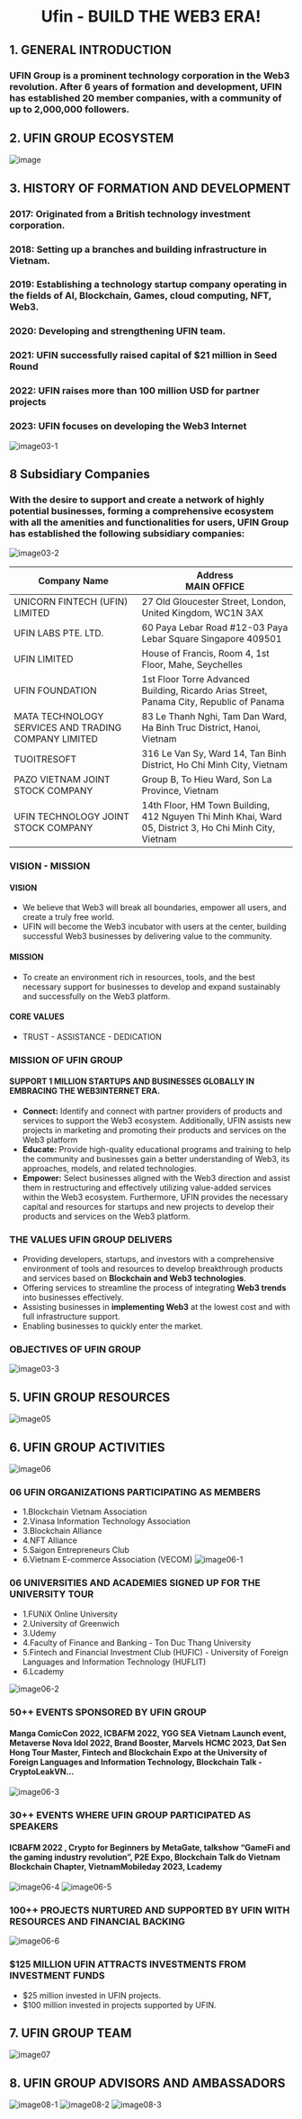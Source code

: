 # <p align="center">**Ufin - BUILD THE WEB3 ERA!**</p>


## **1. GENERAL INTRODUCTION**
### UFIN Group is a prominent technology corporation in the Web3 revolution. After 6 years of formation and development, UFIN has established 20 member companies, with a community of up to 2,000,000 followers.

## **2. UFIN GROUP ECOSYSTEM**
![image](https://github.com/user-attachments/assets/585b15f4-951f-419c-baef-b5c0ce7bffb9)

## **3. HISTORY OF FORMATION AND DEVELOPMENT**
### **2017:** Originated from a British technology investment corporation.
### **2018:** Setting up a branches and building infrastructure in Vietnam.
### **2019:** Establishing a technology startup company operating in the fields of Al, Blockchain, Games, cloud computing, NFT, Web3.
### **2020:** Developing and strengthening UFIN team.
### **2021:** UFIN successfully raised capital of $21 million in Seed Round
### **2022:** UFIN raises more than 100 million USD for partner projects
### **2023:** UFIN focuses on developing the Web3 Internet
![image03-1](https://github.com/user-attachments/assets/ec4bfafd-623f-49fb-9c12-0a639335adff)

## 8 Subsidiary Companies
### With the desire to support and create a network of highly potential businesses, forming a comprehensive ecosystem with all the amenities and functionalities for users, UFIN Group has established the following subsidiary companies: <br>
![image03-2](https://github.com/user-attachments/assets/400dcbe3-69fe-4ea9-9d26-d47146562c07)

| Company Name                          | Address  <br> MAIN OFFICE                           |
|---------------------------------------|----------------------------------------------------|
| UNICORN FINTECH (UFIN) LIMITED       | 27 Old Gloucester Street, London, United Kingdom, WC1N 3AX |
| UFIN LABS PTE. LTD.                  | 60 Paya Lebar Road #12-03 Paya Lebar Square Singapore 409501 |
| UFIN LIMITED                         | House of Francis, Room 4, 1st Floor, Mahe, Seychelles |
| UFIN FOUNDATION                       | 1st Floor Torre Advanced Building, Ricardo Arias Street, Panama City, Republic of Panama |
| MATA TECHNOLOGY SERVICES AND TRADING COMPANY LIMITED   | 83 Le Thanh Nghi, Tam Dan Ward, Ha Binh Truc District, Hanoi, Vietnam |
| TUOITRESOFT                             | 316 Le Van Sy, Ward 14, Tan Binh District, Ho Chi Minh City, Vietnam |
| PAZO VIETNAM JOINT STOCK COMPANY   | Group B, To Hieu Ward, Son La Province, Vietnam    |
| UFIN TECHNOLOGY JOINT STOCK COMPANY  | 14th Floor, HM Town Building, 412 Nguyen Thi Minh Khai, Ward 05, District 3, Ho Chi Minh City, Vietnam |

### VISION - MISSION
#### **VISION** <br>
- We believe that Web3 will break all boundaries, empower all users, and create a truly free world.<br>
- UFIN will become the Web3 incubator with users at the center, building successful Web3 businesses by delivering value to the community.<br>
#### **MISSION** <br>
- To create an environment rich in resources, tools, and the best necessary support for businesses to develop and expand sustainably and successfully on the Web3 platform.<br>
#### **CORE VALUES** <br>
- TRUST - ASSISTANCE - DEDICATION <br>

### **MISSION OF UFIN GROUP**
#### SUPPORT **1 MILLION** STARTUPS AND BUSINESSES GLOBALLY IN EMBRACING THE WEB3INTERNET ERA.
- **Connect:** Identify and connect with partner providers of products and services to support the Web3 ecosystem. Additionally, UFIN assists new projects in marketing and promoting their products and services on the Web3 platform
- **Educate:** Provide high-quality educational programs and training to help the community and businesses gain a better understanding of Web3, its approaches, models, and related technologies.
- **Empower:** Select businesses aligned with the Web3 direction and assist them in restructuring and effectively utilizing value-added services within the Web3 ecosystem. Furthermore, UFIN provides the necessary capital and resources for startups and new projects to develop their products and services on the Web3 platform.

### **THE VALUES UFIN GROUP DELIVERS**
- Providing developers, startups, and investors with a comprehensive environment of tools and resources to develop breakthrough products and services based on **Blockchain and Web3 technologies**.
- Offering services to streamline the process of integrating **Web3 trends** into businesses effectively.
- Assisting businesses in **implementing Web3** at the lowest cost and with full infrastructure support.
- Enabling businesses to quickly enter the market.

### **OBJECTIVES OF UFIN GROUP**
![image03-3](https://github.com/user-attachments/assets/4fa865ab-5753-4595-8e43-9a4c5bd7a383)


## **5. UFIN GROUP RESOURCES**
![image05](https://github.com/user-attachments/assets/fdbea62c-2578-48d9-8f31-0326d237a9f8)

## **6. UFIN GROUP ACTIVITIES**
![image06](https://github.com/user-attachments/assets/0b25c9cb-0af7-4a85-a56d-321ee43f8bf4)
### **06 UFIN ORGANIZATIONS PARTICIPATING AS MEMBERS**
- 1.Blockchain Vietnam Association
- 2.Vinasa Information Technology Association
- 3.Blockchain Alliance
- 4.NFT Alliance
- 5.Saigon Entrepreneurs Club
- 6.Vietnam E-commerce Association (VECOM)
![image06-1](https://github.com/user-attachments/assets/f63ef2ec-3f3a-491b-b5ef-797923fb11b5)

### **06 UNIVERSITIES AND ACADEMIES SIGNED UP FOR THE UNIVERSITY TOUR**
- 1.FUNiX Online University
- 2.University of Greenwich
- 3.Udemy
- 4.Faculty of Finance and Banking - Ton Duc Thang University
- 5.Fintech and Financial Investment Club (HUFIC) - University of Foreign Languages and Information Technology (HUFLIT)
- 6.Lcademy

![image06-2](https://github.com/user-attachments/assets/55c60b99-c241-4511-8817-0135718d833f)

### **50++ EVENTS SPONSORED BY UFIN GROUP**
#### Manga ComicCon 2022, ICBAFM 2022, YGG SEA Vietnam Launch event, Metaverse Nova Idol 2022, Brand Booster, Marvels HCMC 2023, Dat Sen Hong Tour Master, Fintech and Blockchain Expo at the University of Foreign Languages and Information Technology, Blockchain Talk - CryptoLeakVN…
![image06-3](https://github.com/user-attachments/assets/522adcef-bf1f-439a-b1c8-c5861b0b54b7)

### **30++ EVENTS WHERE UFIN GROUP PARTICIPATED AS SPEAKERS**
#### ICBAFM 2022 , Crypto for Beginners by MetaGate, talkshow “GameFi and the gaming industry revolution”, P2E Expo, Blockchain Talk do Vietnam Blockchain Chapter, VietnamMobileday 2023, Lcademy <br>
![image06-4](https://github.com/user-attachments/assets/46d19966-4c60-4df8-bfcc-95aa53972531)
![image06-5](https://github.com/user-attachments/assets/3e87b907-cc3b-4f9e-8988-81b0ddbd73e0)

### **100++ PROJECTS NURTURED AND SUPPORTED BY UFIN WITH RESOURCES AND FINANCIAL BACKING**
![image06-6](https://github.com/user-attachments/assets/e345b833-4168-4893-bdc3-5644065640c3)

### **$125 MILLION UFIN ATTRACTS INVESTMENTS FROM INVESTMENT FUNDS**
- $25 million invested in UFIN projects.
- $100 million invested in projects supported by UFIN.

## **7. UFIN GROUP TEAM**
![image07](https://github.com/user-attachments/assets/096ed9f8-3097-494e-acc6-23d6276a1cfc)

## **8. UFIN GROUP ADVISORS AND AMBASSADORS**
![image08-1](https://github.com/user-attachments/assets/2b447a32-cdb2-4cfc-973b-c9871c7c490b)
![image08-2](https://github.com/user-attachments/assets/f3781f66-1524-4160-b683-62854a33ab9f)
![image08-3](https://github.com/user-attachments/assets/25491b27-9fea-4249-8364-b9201794c7e4)
